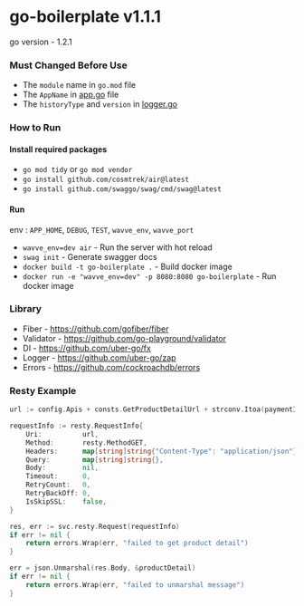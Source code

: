 # go-boilerplate v1.1.1

go version - 1.2.1

### Must Changed Before Use

- The `module` name in `go.mod` file
- The `AppName` in [app.go](app/app.go) file
- The `historyType` and `version` in [logger.go](app/core/helper/logger/logger.go)

### How to Run

#### Install required packages

- `go mod tidy` or `go mod vendor`
- `go install github.com/cosmtrek/air@latest`
- `go install github.com/swaggo/swag/cmd/swag@latest`

#### Run

env : `APP_HOME`, `DEBUG`, `TEST`, `wavve_env`, `wavve_port`

- `wavve_env=dev air` - Run the server with hot reload
- `swag init` - Generate swagger docs
- `docker build -t go-boilerplate .` - Build docker image
- `docker run -e "wavve_env=dev" -p 8080:8080 go-boilerplate` - Run docker image

### Library

- Fiber - https://github.com/gofiber/fiber
- Validator - https://github.com/go-playground/validator
- DI - https://github.com/uber-go/fx
- Logger - https://github.com/uber-go/zap
- Errors - https://github.com/cockroachdb/errors

### Resty Example

```go
url := config.Apis + consts.GetProductDetailUrl + strconv.Itoa(paymentID)

requestInfo := resty.RequestInfo{
    Uri:          url,
    Method:       resty.MethodGET,
    Headers:      map[string]string{"Content-Type": "application/json"},
    Query:        map[string]string{},
    Body:         nil,
    Timeout:      0,
    RetryCount:   0,
    RetryBackOff: 0,
    IsSkipSSL:    false,
}

res, err := svc.resty.Request(requestInfo)
if err != nil {
    return errors.Wrap(err, "failed to get product detail")
}

err = json.Unmarshal(res.Body, &productDetail)
if err != nil {
    return errors.Wrap(err, "failed to unmarshal message")
}
```
